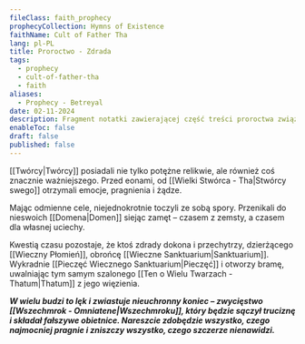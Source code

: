 ```yaml
---
fileClass: faith_prophecy
prophecyCollection: Hymns of Existence
faithName: Cult of Father Tha
lang: pl-PL
title: Proroctwo - Zdrada
tags:
  - prophecy
  - cult-of-father-tha
  - faith
aliases:
  - Prophecy - Betreyal
date: 02-11-2024
description: Fragment notatki zawierającej część treści proroctwa związanego z Kultem Wielkiego Tha.
enableToc: false
draft: false
published: false
---
```

[[Twórcy|Twórcy]] posiadali nie tylko potężne relikwie, ale również coś znacznie ważniejszego.  Przed eonami, od [[Wielki Stwórca - Tha|Stwórcy swego]] otrzymali emocje, pragnienia i żądze.

Mając odmienne cele, niejednokrotnie toczyli ze sobą spory.  Przenikali do nieswoich [[Domena|Domen]] siejąc zamęt – czasem z zemsty, a czasem dla własnej uciechy.

Kwestią czasu pozostaje, że ktoś zdrady dokona i przechytrzy, dzierżącego [[Wieczny Płomień]], obrońcę [[Wieczne Sanktuarium|Sanktuarium]].  Wykradnie [[Pieczęć Wiecznego Sanktuarium|Pieczęć]] i otworzy bramę, uwalniając tym samym szalonego [[Ten o Wielu Twarzach - Thatum|Thatum]] z jego więzienia. 

***W wielu budzi to lęk i zwiastuje nieuchronny koniec – zwycięstwo [[Wszechmrok - Omniatene|Wszechmroku]], który będzie sączył truciznę i składał fałszywe obietnice. Nareszcie zdobędzie wszystko, czego najmocniej pragnie i zniszczy wszystko, czego szczerze nienawidzi.***


